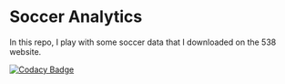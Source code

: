 # Soccer Analytics

In this repo, I play with some soccer data that I downloaded on the 538 website.

[![Codacy Badge](https://api.codacy.com/project/badge/Grade/651e9db1667a431f8a70466f917603e7)](https://www.codacy.com/manual/gallogiulia/soccer?utm_source=github.com&amp;utm_medium=referral&amp;utm_content=gallogiulia/soccer&amp;utm_campaign=Badge_Grade)